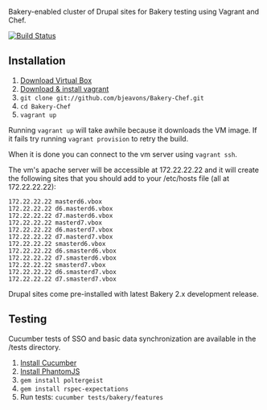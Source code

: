 Bakery-enabled cluster of Drupal sites for Bakery testing using Vagrant and Chef.

[![Build Status](https://secure.travis-ci.org/bjeavons/Bakery-Chef.png)](http://travis-ci.org/bjeavons/Bakery-Chef)

## Installation

1. [Download Virtual Box](https://www.virtualbox.org/wiki/Downloads)
1. [Download & install vagrant](http://downloads.vagrantup.com/tags/v1.0.3)
1. `git clone git://github.com/bjeavons/Bakery-Chef.git`
1. `cd Bakery-Chef`
1. `vagrant up`

Running `vagrant up` will take awhile because it downloads the VM image. If it fails try running `vagrant provision`
to retry the build.

When it is done you can connect to the vm server using `vagrant ssh`.

The vm's apache server will be accessible at 172.22.22.22 and it will create
the following sites that you should add to your /etc/hosts file (all at 172.22.22.22):


    172.22.22.22 masterd6.vbox
    172.22.22.22 d6.masterd6.vbox
    172.22.22.22 d7.masterd6.vbox
    172.22.22.22 masterd7.vbox
    172.22.22.22 d6.masterd7.vbox
    172.22.22.22 d7.masterd7.vbox
    172.22.22.22 smasterd6.vbox
    172.22.22.22 d6.smasterd6.vbox
    172.22.22.22 d7.smasterd6.vbox
    172.22.22.22 smasterd7.vbox
    172.22.22.22 d6.smasterd7.vbox
    172.22.22.22 d7.smasterd7.vbox

Drupal sites come pre-installed with latest Bakery 2.x development release.

## Testing

Cucumber tests of SSO and basic data synchronization are available in the /tests directory.

1. [Install Cucumber](https://github.com/cucumber/cucumber/wiki/Install)
1. [Install PhantomJS](http://phantomjs.org/download.html)
1. `gem install poltergeist`
1. `gem install rspec-expectations`
1. Run tests: `cucumber tests/bakery/features`
